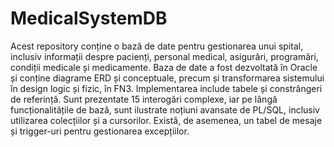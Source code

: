 # MedicalSystemDB

Acest repository conține o bază de date pentru gestionarea unui spital, inclusiv informații despre pacienți, personal medical, asigurări, programări, condiții medicale și medicamente. Baza de date a fost dezvoltată în Oracle și conține diagrame ERD și conceptuale, precum și transformarea sistemului în design logic și fizic, în FN3. Implementarea include tabele și constrângeri de referință. Sunt prezentate 15 interogări complexe, iar pe lângă funcționalitățile de bază, sunt ilustrate noțiuni avansate de PL/SQL, inclusiv utilizarea colecțiilor și a cursorilor. Există, de asemenea, un tabel de mesaje și trigger-uri pentru gestionarea excepțiilor.

